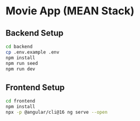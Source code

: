 # Movie App (MEAN Stack)

## Backend Setup
```bash
cd backend
cp .env.example .env
npm install
npm run seed
npm run dev
```

## Frontend Setup
```bash
cd frontend
npm install
npx -p @angular/cli@16 ng serve --open
```
